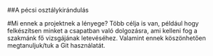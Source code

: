 ##A pécsi osztálykirándulás

#Mi ennek a projektnek a lényege?
Több célja is van, például hogy felkészítsen minket a csapatban való dolgozásra, ami kelleni fog a szakmánk 
fő vizsgájának letevéséhez. Valamint ennek köszönhetően megtanuljuk/tuk a Git használatát.
